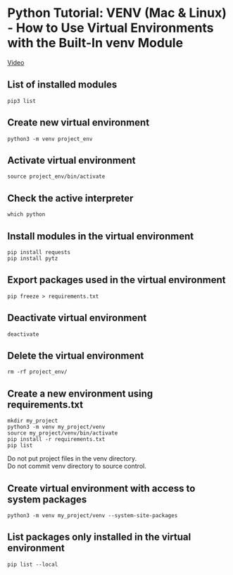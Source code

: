 # Python Tutorial: VENV (Mac & Linux) - How to Use Virtual Environments with the Built-In venv Module
[Video](https://www.youtube.com/watch?v=Kg1Yvry_Ydk)

## List of installed modules
    pip3 list

## Create new virtual environment
    python3 -m venv project_env
    
## Activate virtual environment
    source project_env/bin/activate
    
## Check the active interpreter
    which python
    
## Install modules in the virtual environment
    pip install requests
    pip install pytz
    
## Export packages used in the virtual environment
    pip freeze > requirements.txt
    
## Deactivate virtual environment
    deactivate

## Delete the virtual environment
    rm -rf project_env/
    
## Create a new environment using requirements.txt
    mkdir my_project
    python3 -m venv my_project/venv
    source my_project/venv/bin/activate
    pip install -r requirements.txt
    pip list
    
Do not put project files in the venv directory.  
Do not commit venv directory to source control.

## Create virtual environment with access to system packages
    python3 -m venv my_project/venv --system-site-packages
    
## List packages only installed in the virtual environment
    pip list --local
